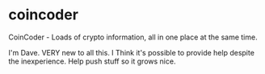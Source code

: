 # coincoder
CoinCoder - Loads of crypto information, all in one place at the same time.

I'm Dave. VERY new to all this. I Think it's possible to provide help despite the inexperience. 
Help push stuff so it grows nice.

